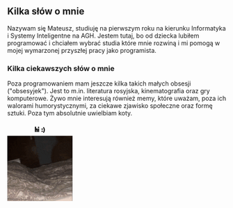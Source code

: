 <h2>Kilka słów o mnie</h2>
<p>Nazywam się Mateusz, studiuję na pierwszym roku na kierunku Informatyka i Systemy Inteligentne na AGH. 
    Jestem tutaj, bo od dziecka lubiłem programować i chciałem wybrać studia które mnie rozwiną i mi pomogą w mojej wymarzonej przyszłej
pracy jako programista.</p>

<h3>Kilka ciekawszych słów o mnie</h3>
<p>Poza programowaniem mam jeszcze kilka takich małych obsesji ("obsesyjek"). Jest to m.in. literatura rosyjska, kinematografia oraz gry komputerowe. Żywo mnie interesują również memy, które uważam, poza ich walorami humorystycznymi, za ciekawe zjawisko społeczne oraz formę sztuki. Poza tym absolutnie uwielbiam koty.</p>


![hi](image0.gif)
